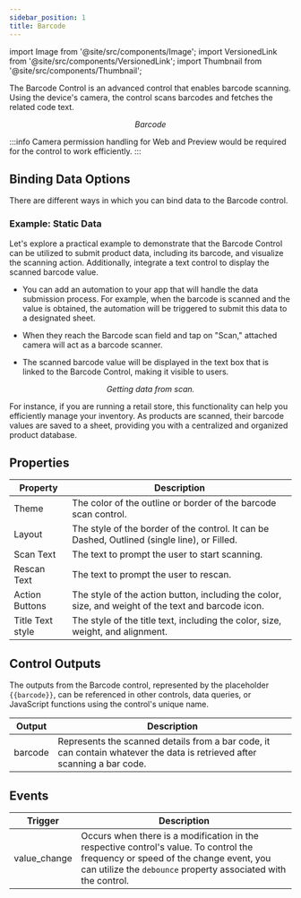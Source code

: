 ```yaml
---
sidebar_position: 1
title: Barcode
---
```


import Image from '@site/src/components/Image';
import VersionedLink from '@site/src/components/VersionedLink';
import Thumbnail from '@site/src/components/Thumbnail';

The Barcode Control is an advanced control that enables barcode scanning. Using the device's camera, the control scans barcodes and fetches the related code text.

<figure>
  <Thumbnail src="/img/reference/controls/barcode/preview.png" alt="Barcode" />
  <figcaption align = "center"><i>Barcode</i></figcaption>
</figure>

:::info
Camera permission handling for Web and Preview would be required for the control to work efficiently.
:::

## Binding Data Options

 There are different ways in which you can bind data to the Barcode control.

### Example: Static Data 

Let's explore a practical example to demonstrate that the Barcode Control can be utilized to submit product data, including its barcode, and visualize the scanning action. Additionally, integrate a text control to display the scanned barcode value. 

- You can add an automation to your app that will handle the data submission process. For example, when the barcode is scanned and the value is obtained, the automation will be triggered to submit this data to a designated sheet.

- When they reach the Barcode scan field and tap on "Scan," attached camera will act as a barcode scanner.

- The scanned barcode value will be displayed in the text box that is linked to the Barcode Control, making it visible to users.

<figure>
  <Thumbnail src="/img/reference/controls/barcode/example.jpeg" alt="Getting data from scan." />
  <figcaption align = "center"><i>Getting data from scan.</i></figcaption>
</figure>

For instance, if you are running a retail store, this functionality can help you efficiently manage your inventory. As products are scanned, their barcode values are saved to a sheet, providing you with a centralized and organized product database.


## Properties


| Property       | Description                                                                                           |
|----------------|-------------------------------------------------------------------------------------------------------|
| Theme          | The color of the outline or border of the barcode scan control.                                      |
| Layout         | The style of the border of the control. It can be Dashed, Outlined (single line), or Filled.       |
| Scan Text      | The text to prompt the user to start scanning.                                                       |
| Rescan Text    | The text to prompt the user to rescan.                                                               |
| Action Buttons | The style of the action button, including the color, size, and weight of the text and barcode icon. |
| Title Text style | The style of the title text, including the color, size, weight, and alignment.                      |

## Control Outputs

The outputs from the Barcode control, represented by the placeholder `{{barcode}}`, can be referenced in other controls, data queries, or JavaScript functions using the control's unique name.

| Output       | Description                                                                                                  |
|--------------|--------------------------------------------------------------------------------------------------------------|
| barcode    | Represents the scanned details from a bar code, it can contain whatever the data is retrieved after scanning a bar code.                        |


## Events

| Trigger                   | Description                                                                             |
|--------------------------|-----------------------------------------------------------------------------------------|
| value_change                | Occurs when there is a modification in the respective control's value. To control the frequency or speed of the change event, you can utilize the `debounce` property associated with the control. |